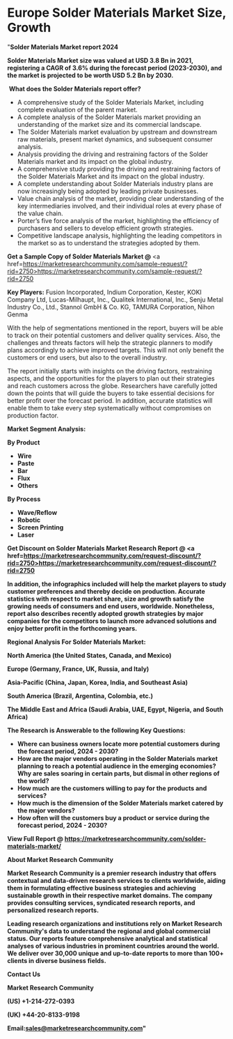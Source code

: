 # Europe Solder Materials Market Size, Growth
"<strong>Solder Materials Market report 2024</strong>

<strong>Solder Materials Market size was valued at USD 3.8 Bn in 2021, registering a CAGR of 3.6% during the forecast period (2023-2030), and the market is projected to be worth USD 5.2 Bn by 2030.</strong>

 <strong><b>What does the Solder Materials report offer?</b></strong>
<ul>
  <li>A comprehensive study of the Solder Materials Market, including complete evaluation of the parent market.</li>
  <li>A complete analysis of the Solder Materials market providing an understanding of the market size and its commercial landscape.</li>
  <li>The Solder Materials market evaluation by upstream and downstream raw materials, present market dynamics, and subsequent consumer analysis.</li>
  <li>Analysis providing the driving and restraining factors of the Solder Materials market and its impact on the global industry.</li>
  <li>A comprehensive study providing the driving and restraining factors of the Solder Materials Market and its impact on the global industry.</li>
  <li>A complete understanding about Solder Materials industry plans are now increasingly being adopted by leading private businesses.</li>
  <li>Value chain analysis of the market, providing clear understanding of the key intermediaries involved, and their individual roles at every phase of the value chain.</li>
  <li>Porter’s five force analysis of the market, highlighting the efficiency of purchasers and sellers to develop efficient growth strategies.</li>
  <li>Competitive landscape analysis, highlighting the leading competitors in the market so as to understand the strategies adopted by them.</li>
</ul>

<strong>Get a Sample Copy of Solder Materials Market @ </strong><a href=https://marketresearchcommunity.com/sample-request/?rid=2750><u>https://marketresearchcommunity.com/sample-request/?rid=2750</u></a>

<strong>Key Players:</strong> 
Fusion Incorporated, Indium Corporation, Kester, KOKI Company Ltd, Lucas-Milhaupt, Inc., Qualitek International, Inc., Senju Metal Industry Co., Ltd., Stannol GmbH &amp; Co. KG, TAMURA Corporation, Nihon Genma

With the help of segmentations mentioned in the report, buyers will be able to track on their potential customers and deliver quality services. Also, the challenges and threats factors will help the strategic planners to modify plans accordingly to achieve improved targets. This will not only benefit the customers or end users, but also to the overall industry.

The report initially starts with insights on the driving factors, restraining aspects, and the opportunities for the players to plan out their strategies and reach customers across the globe. Researchers have carefully jotted down the points that will guide the buyers to take essential decisions for better profit over the forecast period. In addition, accurate statistics will enable them to take every step systematically without compromises on production factor.

<strong>Market Segment Analysis:</strong>


<strong><strong>By Product</strong></h4>
<ul>
 	<li>Wire</li>
 	<li>Paste</li>
 	<li>Bar</li>
 	<li>Flux</li>
 	<li>Others</li>
</ul>
<strong><strong>By Process</strong></h4>
<ul>
 	<li>Wave/Reflow</li>
 	<li>Robotic</li>
 	<li>Screen Printing</li>
 	<li>Laser</li>
</ul>

<strong>Get Discount on Solder Materials Market Research Report @ </b></strong><a href=https://marketresearchcommunity.com/request-discount/?rid=2750><u>https://marketresearchcommunity.com/request-discount/?rid=2750</u></a>

In addition, the infographics included will help the market players to study customer preferences and thereby decide on production. Accurate statistics with respect to market share, size and growth satisfy the growing needs of consumers and end users, worldwide. Nonetheless, report also describes recently adopted growth strategies by major companies for the competitors to launch more advanced solutions and enjoy better profit in the forthcoming years.

<strong>Regional Analysis For Solder Materials Market:</strong>

<strong>North America</strong> (the United States, Canada, and Mexico)

<strong>Europe</strong> (Germany, France, UK, Russia, and Italy)

<strong>Asia-Pacific</strong> (China, Japan, Korea, India, and Southeast Asia)

<strong>South America</strong> (Brazil, Argentina, Colombia, etc.)

<strong>The Middle East and Africa</strong> (Saudi Arabia, UAE, Egypt, Nigeria, and South Africa)

<strong>The Research is Answerable to the following Key Questions:</strong>
<ul>
 	<li>Where can business owners locate more potential customers during the forecast period, 2024 - 2030?</li>
 	<li>How are the major vendors operating in the Solder Materials market planning to reach a potential audience in the emerging economies? Why are sales soaring in certain parts, but dismal in other regions of the world?</li>
 	<li>How much are the customers willing to pay for the products and services?</li>
 	<li>How much is the dimension of the Solder Materials market catered by the major vendors?</li>
 	<li>How often will the customers buy a product or service during the forecast period, 2024 - 2030?</li>
</ul>

<strong>View Full Report @</strong> <a href=https://marketresearchcommunity.com/solder-materials-market/>https://marketresearchcommunity.com/solder-materials-market/</a>

<strong>About Market Research Community</strong>

Market Research Community is a premier research industry that offers contextual and data-driven research services to clients worldwide, aiding them in formulating effective business strategies and achieving sustainable growth in their respective market domains. The company provides consulting services, syndicated research reports, and personalized research reports.

Leading research organizations and institutions rely on Market Research Community's data to understand the regional and global commercial status. Our reports feature comprehensive analytical and statistical analyses of various industries in prominent countries around the world. We deliver over 30,000 unique and up-to-date reports to more than 100+ clients in diverse business fields.

<strong>Contact Us</strong>

<strong>Market Research Community</strong>

(US) +1-214-272-0393

(UK) +44-20-8133-9198

<strong>Email:</strong>sales@marketresearchcommunity.com"
